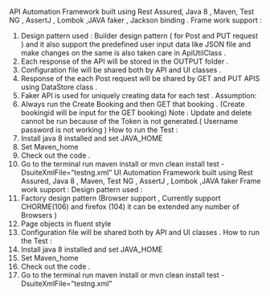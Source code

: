 API Automation Framework built using Rest Assured, Java 8 , Maven, Test NG , AssertJ , Lombok ,JAVA faker , Jackson binding .
Frame work support :
1.	Design pattern used : Builder design pattern ( for Post and PUT request ) and it also support the predefined user input data like JSON file and make changes on the same is also taken care in ApiUtilClass .
2.	Each response of the API will be stored in the OUTPUT folder .
3.	Configuration file will be shared both by API and UI classes .
4.	Response of the each Post request will be shared by GET and PUT APIS using DataStore class .
5.	Faker API is used for uniquely creating data for each test . Assumption:
6.	Always run the Create Booking and then GET that booking . (Create bookingid will be input for the GET booking)
Note : Update and delete cannot be run because of the Token is not generated.( Username password is not working )
How to run the Test :
1.	Install java 8 installed and set JAVA_HOME
2.	Set Maven_home
3.	Check out the code .
4.	Go to the terminal run maven install or mvn clean install test -DsuiteXmlFile="testng.xml"
UI Automation Framework built using Rest Assured, Java 8 , Maven, Test NG , AssertJ , Lombok ,JAVA faker
Frame work support : Design pattern used :
1.	Factory design pattern (Browser support , Currently support CHORME(106) and firefox (104) it can be extended any number of Browsers )
2.	Page objects in fluent style
3.	Configuration file will be shared both by API and UI classes . How to run the Test :
4.	Install java 8 installed and set JAVA_HOME
5.	Set Maven_home
6.	Check out the code .
7.	Go to the terminal run maven install or mvn clean install test -DsuiteXmlFile="testng.xml"
